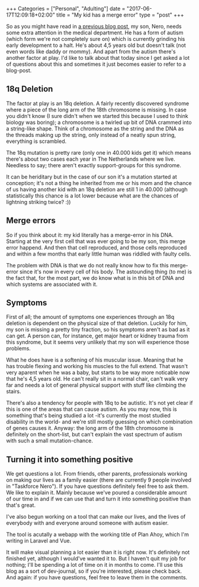 +++
Categories = ["Personal", "Adulting"]
date = "2017-06-17T12:09:18+02:00"
title = "My kid has a merge error"
type = "post"
+++

So as you might have read in [a previous blog post]({{site.baseUrl}}/2017/06/07/time-for-something-new.html), my son, Nero, needs some extra attention in the medical department. He has a form of autism (which form we're not completely sure on) which is currently grinding his early development to a halt. He's about 4,5 years old but doesn't talk (not even words like daddy or mommy). And apart from the autism there's another factor at play. I'd like to talk about that today since I get asked a lot of questions about this and sometimes it just becomes easier to refer to a blog-post.

## 18q Deletion
The factor at play is an 18q deletion. A fairly recently discovered syndrome where a piece of the long arm of the 18th chromosome is missing. In case you didn't know (I sure didn't when we started this because I used to think biology was boring); a chromosome is a twirled up bit of DNA crammed into a string-like shape. Think of a chromosome as the string and the DNA as the threads making up the string, only instead of a neatly spun string, everything is scrambled.

The 18q mutation is pretty rare (only one in 40.000 kids get it) which means there's about two cases each year in The Netherlands where we live. Needless to say; there aren't exactly support-groups for this syndrome. 

It can be heriditary but in the case of our son it's a mutation started at conception; it's not a thing he inherited from me or his mom and the chance of us having another kid with an 18q deletion are still 1 in 40.000 (although statistically this chance is a lot lower because what are the chances of lightning striking twice? :))

## Merge errors
So if you think about it: my kid literally has a merge-error in his DNA. Starting at the very first cell that was ever going to be my son, this merge error happend. And then that cell reproduced, and those cells reproduced and within a few months that early little human was riddled with faulty cells.

The problem with DNA is that we do not really know how to fix this merge-error since it's now in every cell of his body. The astounding thing (to me) is the fact that, for the most part, we do know what is in this bit of DNA and which systems are associated with it.


## Symptoms
First of all; the amount of symptoms one experiences through an 18q deletion is dependent on the physical size of that deletion. Luckily for him, my son is missing a pretty tiny fraction, so his symptoms aren't as bad as it can get. A person can, for instance, get major heart or kidney trauma from this syndrome, but it seems very unlikely that my son will experience those problems.

What he does have is a softening of his muscular issue. Meaning that he has trouble flexing and working his muscles to the full extend. That wasn't very aparent when he was a baby, but starts to be way more noticable now that he's 4,5 years old. He can't really sit in a normal chair, can't walk very far and needs a lot of general physical support with stuff like climbing the stairs.

There's also a tendency for people with 18q to be autistic. It's not yet clear if this is one of the areas that can cause autism. As you may now, this is something that's being studied a lot -it's currently the most studied disability in the world- and we're still mostly guessing on which combination of genes causes it. Anyway: the long arm of the 18th chromosome is definitely on the short-list, but can't explain the vast spectrum of autism with such a small mutation-chance.


## Turning it into something positive
We get questions a lot. From friends, other parents, professionals working on making our lives as a family easier (there are currently 9 people involved in "Taskforce Nero"). If you have questions definitely feel free to ask them. We like to explain it. Mainly because we've poured a considerable amount of our time in and if we can use that and turn it into something positive than that's great.

I've also begun working on a tool that can make our lives, and the lives of everybody with and everyone around someone with autism easier. 

The tool is acutally a webapp with the working title of Plan Ahoy, which I'm writing in Laravel and Vue. 

It will make visual planning a lot easier than it is right now. It's definitely not finished yet, although I would've wanted it to. But I haven't quit my job for nothing; I'll be spending a lot of time on it in months to come. I'll use this blog as a sort of dev-journal, so if you're interested, please check back. And again: if you have questions, feel free to leave them in the comments. 



